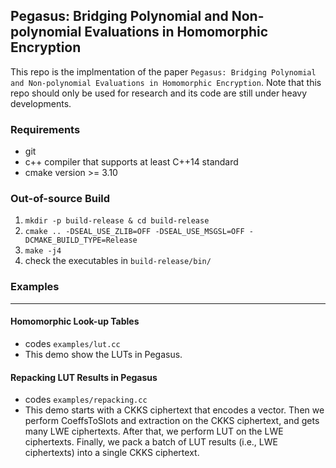 ## Pegasus: Bridging Polynomial and Non-polynomial Evaluations in Homomorphic Encryption

This repo is the implmentation of the paper `Pegasus: Bridging Polynomial and Non-polynomial Evaluations in Homomorphic Encryption`.
Note that this repo should only be used for research and its code are still under heavy developments.

### Requirements
- git 
- c++ compiler that supports at least C++14 standard
- cmake version >= 3.10

### Out-of-source Build
1. `mkdir -p build-release & cd build-release`
2. `cmake .. -DSEAL_USE_ZLIB=OFF -DSEAL_USE_MSGSL=OFF -DCMAKE_BUILD_TYPE=Release`
3. `make -j4`
4. check the executables in `build-release/bin/`

### Examples
****

#### Homomorphic Look-up Tables

* codes `examples/lut.cc`
* This demo show the LUTs in Pegasus.

#### Repacking LUT Results in Pegasus
* codes `examples/repacking.cc`
* This demo starts with a CKKS ciphertext that encodes a vector. 
  Then we perform CoeffsToSlots and extraction on the CKKS ciphertext, and gets many LWE ciphertexts.
  After that, we perform LUT on the LWE ciphertexts. 
  Finally, we pack a batch of LUT results (i.e., LWE ciphertexts) into a single CKKS ciphertext.
